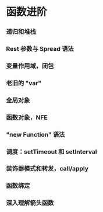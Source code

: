 # 函数进阶

### 递归和堆栈
### Rest 参数与 Spread 语法
### 变量作用域，闭包
### 老旧的 "var"
### 全局对象
### 函数对象，NFE
### "new Function" 语法
### 调度：setTimeout 和 setInterval
### 装饰器模式和转发，call/apply
### 函数绑定
### 深入理解箭头函数